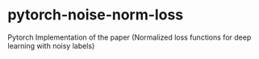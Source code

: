 # pytorch-noise-norm-loss
Pytorch Implementation of the paper (Normalized loss functions for deep learning with noisy labels)
